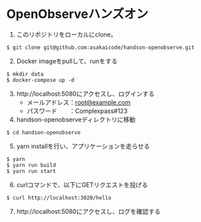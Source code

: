 # OpenObserveハンズオン
1. このリポジトリをローカルにclone。
```shell
$ git clone git@github.com:asakaicode/handson-openobserve.git
```
2. Docker imageをpullして、runをする
```shell
$ mkdir data
$ docker-compose up -d
```
3. http://localhost:5080にアクセスし、ログインする
   * メールアドレス：root@example.com
   * パスワード　　：Complexpass#123
4. handson-openobserveディレクトリに移動
```shell
$ cd handson-openobserve
```
5. yarn installを行い、アプリケーションを走らせる
```shell
$ yarn
$ yarn run build
$ yarn run start
```
6. curlコマンドで、以下にGETリクエストを投げる
```shell
$ curl http://localhost:3020/hello
```
7. http://localhost:5080にアクセスし、ログを確認する
